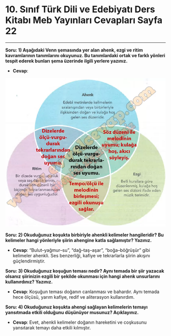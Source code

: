 # 10. Sınıf Türk Dili ve Edebiyatı Ders Kitabı Meb Yayınları Cevapları Sayfa 22

---

**Soru: 1) Aşağıdaki Venn şemasında yer alan ahenk, ezgi ve ritim kavramlarının tanımlarını okuyunuz. Bu tanımlardaki ortak ve farklı yönleri tespit ederek bunları şema üzerinde ilgili yerlere yazınız.**

-   **Cevap**:

![Image 1](./image_1.webp)

**Soru: 2) Okuduğunuz koşukta birbiriyle ahenkli kelimeler hangileridir? Bu kelimeler hangi yönleriyle şiirin ahengine katla sağlamıştır? Yazınız.**

-   **Cevap**: “Bulut–yağmur–su”, “dağ–taş–aşar”, “boğa–böğrüşür” gibi kelimeler ahenkli. Ses benzerliği, kafiye ve tekrarlarla şiirin akışını güçlendirmiştir.

**Soru: 3) Okuduğunuz koşuğun teması nedir? Aynı temada bir şiir yazacak olsanız şiirinizin ezgili bir şekilde okunması için hangi ahenk unsurlarını kullanırdınız? Yazınız.**

-   **Cevap**: Koşuğun teması doğanın canlanması ve bahardır. Aynı temada hece ölçüsü, yarım kafiye, redif ve aliterasyon kullanırdım.

**Soru: 4) Okuduğunuz koşukta ahengi sağlayan kelimelerin temayı yansıtmada etkili olduğunu düşünüyor musunuz? Açıklayınız.**

-   **Cevap**: Evet, ahenkli kelimeler doğanın hareketini ve coşkusunu yansıtarak temayı daha etkili kılmıştır.
